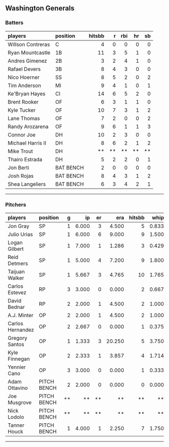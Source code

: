 ## Washington Generals

### Batters

 
|players           |position  | hitsbb|  r| rbi| hr| sb| 
|:-----------------|:---------|------:|--:|---:|--:|--:| 
|Willson Contreras |C         |      4|  0|   0|  0|  0| 
|Ryan Mountcastle  |1B        |     11|  3|   5|  1|  0| 
|Andres Gimenez    |2B        |      3|  2|   4|  1|  0| 
|Rafael Devers     |3B        |      8|  4|   3|  0|  0| 
|Nico Hoerner      |SS        |      8|  5|   2|  0|  2| 
|Tim Anderson      |MI        |      9|  4|   1|  0|  1| 
|Ke'Bryan Hayes    |CI        |     14|  6|   5|  2|  0| 
|Brent Rooker      |OF        |      6|  3|   1|  1|  0| 
|Kyle Tucker       |OF        |     10|  7|   3|  1|  2| 
|Lane Thomas       |OF        |      7|  2|   0|  0|  2| 
|Randy Arozarena   |OF        |      9|  6|   1|  1|  3| 
|Connor Joe        |DH        |     10|  2|   3|  0|  0| 
|Michael Harris II |DH        |      8|  6|   2|  1|  2| 
|Mike Trout        |DH        |     **| **|  **| **| **| 
|Thairo Estrada    |DH        |      5|  2|   2|  0|  1| 
|Jon Berti         |BAT BENCH |      2|  0|   0|  0|  0| 
|Josh Rojas        |BAT BENCH |      8|  4|   3|  1|  2| 
|Shea Langeliers   |BAT BENCH |      6|  3|   4|  2|  1| 


* * *

### Pitchers

 
|players          |position    |  g|    ip| er|    era| hitsbb|  whip| so|  w| sv| 
|:----------------|:-----------|--:|-----:|--:|------:|------:|-----:|--:|--:|--:| 
|Jon Gray         |SP          |  1| 6.000|  3|  4.500|      5| 0.833|  9|  0|  0| 
|Julio Urias      |SP          |  1| 6.000|  6|  9.000|      9| 1.500|  9|  0|  0| 
|Logan Gilbert    |SP          |  1| 7.000|  1|  1.286|      3| 0.429|  7|  1|  0| 
|Reid Detmers     |SP          |  1| 5.000|  4|  7.200|      9| 1.800|  3|  0|  0| 
|Taijuan Walker   |SP          |  1| 5.667|  3|  4.765|     10| 1.765|  6|  1|  0| 
|Carlos Estevez   |RP          |  3| 3.000|  0|  0.000|      2| 0.667|  3|  0|  2| 
|David Bednar     |RP          |  2| 2.000|  1|  4.500|      2| 1.000|  1|  0|  1| 
|A.J. Minter      |OP          |  2| 2.000|  1|  4.500|      2| 1.000|  2|  0|  0| 
|Carlos Hernandez |OP          |  2| 2.667|  0|  0.000|      1| 0.375|  1|  0|  1| 
|Gregory Santos   |OP          |  1| 1.333|  3| 20.250|      5| 3.750|  2|  0|  0| 
|Kyle Finnegan    |OP          |  2| 2.333|  1|  3.857|      4| 1.714|  2|  0|  2| 
|Yennier Cano     |OP          |  3| 3.000|  0|  0.000|      1| 0.333|  1|  0|  1| 
|Adam Ottavino    |PITCH BENCH |  2| 2.000|  0|  0.000|      0| 0.000|  1|  1|  0| 
|Joe Musgrove     |PITCH BENCH | **|    **| **|     **|     **|    **| **| **| **| 
|Nick Lodolo      |PITCH BENCH | **|    **| **|     **|     **|    **| **| **| **| 
|Tanner Houck     |PITCH BENCH |  1| 4.000|  1|  2.250|      7| 1.750|  4|  0|  0| 


* * *


